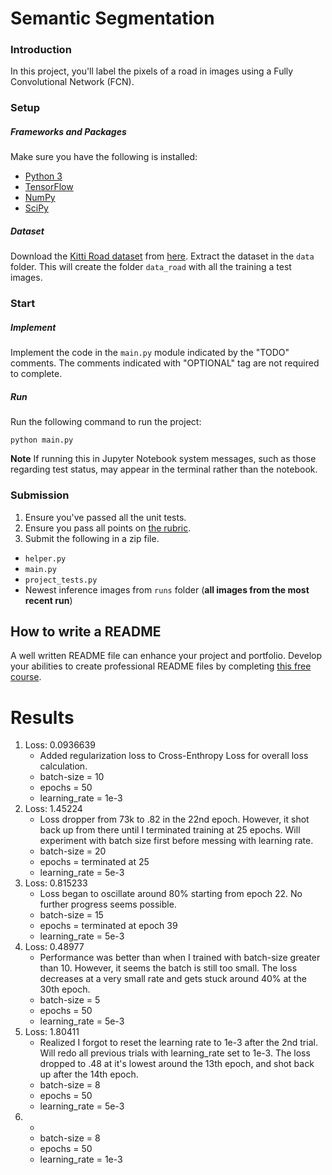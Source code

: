 # Semantic Segmentation
### Introduction
In this project, you'll label the pixels of a road in images using a Fully Convolutional Network (FCN).

### Setup
##### Frameworks and Packages
Make sure you have the following is installed:
 - [Python 3](https://www.python.org/)
 - [TensorFlow](https://www.tensorflow.org/)
 - [NumPy](http://www.numpy.org/)
 - [SciPy](https://www.scipy.org/)
##### Dataset
Download the [Kitti Road dataset](http://www.cvlibs.net/datasets/kitti/eval_road.php) from [here](http://www.cvlibs.net/download.php?file=data_road.zip).  Extract the dataset in the `data` folder.  This will create the folder `data_road` with all the training a test images.

### Start
##### Implement
Implement the code in the `main.py` module indicated by the "TODO" comments.
The comments indicated with "OPTIONAL" tag are not required to complete.
##### Run
Run the following command to run the project:
```
python main.py
```
**Note** If running this in Jupyter Notebook system messages, such as those regarding test status, may appear in the terminal rather than the notebook.

### Submission
1. Ensure you've passed all the unit tests.
2. Ensure you pass all points on [the rubric](https://review.udacity.com/#!/rubrics/989/view).
3. Submit the following in a zip file.
 - `helper.py`
 - `main.py`
 - `project_tests.py`
 - Newest inference images from `runs` folder  (**all images from the most recent run**)
 
 ## How to write a README
A well written README file can enhance your project and portfolio.  Develop your abilities to create professional README files by completing [this free course](https://www.udacity.com/course/writing-readmes--ud777).

# Results
1. Loss:  0.0936639
    - Added regularization loss to Cross-Enthropy Loss for overall loss calculation. 
    - batch-size = 10
    - epochs = 50
    - learning_rate = 1e-3
2. Loss:  1.45224
    - Loss dropper from 73k to .82 in the 22nd epoch. However, it shot back up from there until I terminated training at 25 epochs. Will experiment with batch size first before messing with learning rate.
    - batch-size = 20
    - epochs = terminated at 25
    - learning_rate = 5e-3
3. Loss:  0.815233 
    - Loss began to oscillate around 80% starting from epoch 22. No further progress seems possible.
    - batch-size = 15
    - epochs = terminated at epoch 39
    - learning_rate = 5e-3
4. Loss:  0.48977 
    - Performance was better than when I trained with batch-size greater than 10. However, it seems the batch is still too small. The loss decreases at a very small rate and gets stuck around 40% at the 30th epoch.
    - batch-size = 5
    - epochs = 50
    - learning_rate = 5e-3
5. Loss:  1.80411
    - Realized I forgot to reset the learning rate to 1e-3 after the 2nd trial. Will redo all previous trials with learning_rate set to 1e-3. The loss dropped to .48 at it's lowest around the 13th epoch, and shot back up after the 14th epoch.
    - batch-size = 8
    - epochs = 50
    - learning_rate = 5e-3
6. 
    - 
    - batch-size = 8
    - epochs = 50
    - learning_rate = 1e-3